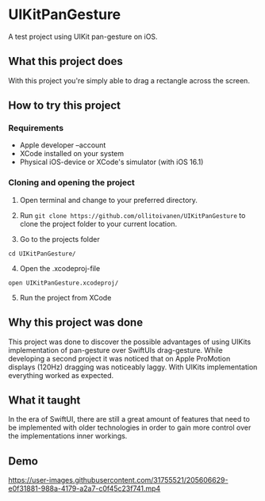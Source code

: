 # UIKitPanGesture
A test project using UIKit pan-gesture on iOS.

## What this project does
With this project you're simply able to drag a rectangle across the screen.

## How to try this project

### Requirements
- Apple developer –account
- XCode installed on your system
- Physical iOS-device or XCode's simulator (with iOS 16.1)


### Cloning and opening the project

1. Open terminal and change to your preferred directory.

2. Run `git clone https://github.com/ollitoivanen/UIKitPanGesture`
to clone the project folder to your current location.

3. Go to the projects folder
```
cd UIKitPanGesture/
```

4. Open the .xcodeproj-file
```
open UIKitPanGesture.xcodeproj/
```

5. Run the project from XCode

## Why this project was done
This project was done to discover the possible advantages of using UIKits implementation of pan-gesture over SwiftUIs drag-gesture.
While developing a second project it was noticed that on Apple ProMotion displays (120Hz) dragging was noticeably laggy. With UIKits implementation
everything worked as expected. 


## What it taught
In the era of SwiftUI, there are still a great amount of features that need to be implemented with older technologies in order to gain more control over the
implementations inner workings.


## Demo
https://user-images.githubusercontent.com/31755521/205606629-e0f31881-988a-4179-a2a7-c0f45c23f741.mp4

